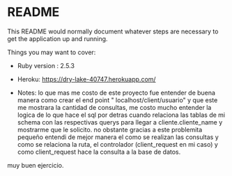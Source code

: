 # README

This README would normally document whatever steps are necessary to get the
application up and running.

Things you may want to cover:

* Ruby version : 2.5.3

* Heroku: https://dry-lake-40747.herokuapp.com/

* Notes: lo que mas me costo de este proyecto fue entender de buena manera como crear el end point " localhost/client/usuario" y que este me mostrara la cantidad de consultas, me costo mucho entender la logica de lo que hace el sql por detras cuando relaciona las tablas de mi schema con las respectivas querys para llegar a cliente.cliente_name y mostrarme que le solicito. no obstante gracias a este problemita pequeño entendi de mejor manera el como se realizan las consultas y como se relaciona la ruta, el controlador (client_request en mi caso) y como client_request hace la consulta a la base de datos.

muy buen ejercicio.
